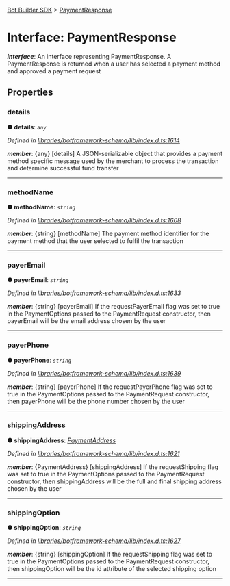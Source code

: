 [Bot Builder SDK](../README.md) > [PaymentResponse](../interfaces/botbuilder.paymentresponse.md)



# Interface: PaymentResponse

*__interface__*: An interface representing PaymentResponse. A PaymentResponse is returned when a user has selected a payment method and approved a payment request



## Properties
<a id="details"></a>

###  details

**●  details**:  *`any`* 

*Defined in [libraries/botframework-schema/lib/index.d.ts:1614](https://github.com/Microsoft/botbuilder-js/blob/c748a95/libraries/botframework-schema/lib/index.d.ts#L1614)*


*__member__*: {any} [details] A JSON-serializable object that provides a payment method specific message used by the merchant to process the transaction and determine successful fund transfer





___

<a id="methodname"></a>

###  methodName

**●  methodName**:  *`string`* 

*Defined in [libraries/botframework-schema/lib/index.d.ts:1608](https://github.com/Microsoft/botbuilder-js/blob/c748a95/libraries/botframework-schema/lib/index.d.ts#L1608)*


*__member__*: {string} [methodName] The payment method identifier for the payment method that the user selected to fulfil the transaction





___

<a id="payeremail"></a>

###  payerEmail

**●  payerEmail**:  *`string`* 

*Defined in [libraries/botframework-schema/lib/index.d.ts:1633](https://github.com/Microsoft/botbuilder-js/blob/c748a95/libraries/botframework-schema/lib/index.d.ts#L1633)*


*__member__*: {string} [payerEmail] If the requestPayerEmail flag was set to true in the PaymentOptions passed to the PaymentRequest constructor, then payerEmail will be the email address chosen by the user





___

<a id="payerphone"></a>

###  payerPhone

**●  payerPhone**:  *`string`* 

*Defined in [libraries/botframework-schema/lib/index.d.ts:1639](https://github.com/Microsoft/botbuilder-js/blob/c748a95/libraries/botframework-schema/lib/index.d.ts#L1639)*


*__member__*: {string} [payerPhone] If the requestPayerPhone flag was set to true in the PaymentOptions passed to the PaymentRequest constructor, then payerPhone will be the phone number chosen by the user





___

<a id="shippingaddress"></a>

###  shippingAddress

**●  shippingAddress**:  *[PaymentAddress](botbuilder.paymentaddress.md)* 

*Defined in [libraries/botframework-schema/lib/index.d.ts:1621](https://github.com/Microsoft/botbuilder-js/blob/c748a95/libraries/botframework-schema/lib/index.d.ts#L1621)*


*__member__*: {PaymentAddress} [shippingAddress] If the requestShipping flag was set to true in the PaymentOptions passed to the PaymentRequest constructor, then shippingAddress will be the full and final shipping address chosen by the user





___

<a id="shippingoption"></a>

###  shippingOption

**●  shippingOption**:  *`string`* 

*Defined in [libraries/botframework-schema/lib/index.d.ts:1627](https://github.com/Microsoft/botbuilder-js/blob/c748a95/libraries/botframework-schema/lib/index.d.ts#L1627)*


*__member__*: {string} [shippingOption] If the requestShipping flag was set to true in the PaymentOptions passed to the PaymentRequest constructor, then shippingOption will be the id attribute of the selected shipping option





___


